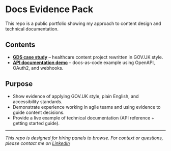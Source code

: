 # Docs Evidence Pack

This repo is a public portfolio showing my approach to content design and technical documentation.  

## Contents

- **[GDS case study](gds-case/index.md)** – healthcare content project rewritten in GOV.UK style.  
- **[API documentation demo](api-docs/payments.md)** – docs-as-code example using OpenAPI, OAuth2, and webhooks.  

## Purpose

- Show evidence of applying GOV.UK style, plain English, and accessibility standards.  
- Demonstrate experience working in agile teams and using evidence to guide content decisions.  
- Provide a live example of technical documentation (API reference + getting started guide).  

---

*This repo is designed for hiring panels to browse. For context or questions, please contact me on [LinkedIn](https://www.linkedin.com/in/juelm)*  
